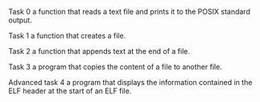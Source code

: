 Task 0
a function that reads a text file and prints it to the POSIX standard output.

Task 1
a function that creates a file.

Task 2
a function that appends text at the end of a file.

Task 3
a program that copies the content of a file to another file.

Advanced task 4
a program that displays the information contained in the ELF header at the start of an ELF file.
